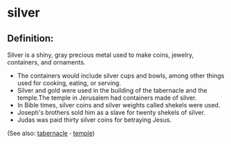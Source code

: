 # silver #

## Definition: ##

Silver is a shiny, gray precious metal used to make coins, jewelry, containers, and ornaments.

* The containers would include silver cups and bowls, among other things used for cooking, eating, or serving.
* Silver and gold were used in the building of the tabernacle and the temple.The temple in Jerusalem had containers made of silver.
* In Bible times, silver coins and silver weights called shekels were used.
* Joseph's brothers sold him as a slave for twenty shekels of silver.
* Judas was paid thirty silver coins for betraying Jesus.

(See also: [tabernacle](../kt/tabernacle.md) **·** [temple](../kt/temple.md))

